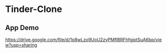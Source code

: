 # Tinder-Clone
## App Demo
https://drive.google.com/file/d/1p8wLzo9UoU2zyPMflBRFhfgjptSuA6bp/view?usp=sharing
